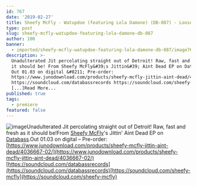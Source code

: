 ```yaml
---
id: 767
date: '2019-02-27'
title: Sheefy McFly - Watupdoe (featuring Lola Damone) (DB-087) - Loose Lips
type: post
slug: sheefy-mcfly-watupdoe-featuring-lola-damone-db-087
author: 100
banner:
  - imported/sheefy-mcfly-watupdoe-featuring-lola-damone-db-087/image767.jpeg
description: >-
  Unadulterated Jit percolating straight out of Detroit! Raw, fast and fresh as
  it should be! From Sheefy McFly&#39;s Jittin&#39; Aint Dead EP on Databass.
  Out 01.03 on digital &#8211; Pre-order:
  https://www.junodownload.com/products/sheefy-mcfly-jittin-aint-dead/4036667-02/
  https://soundcloud.com/databassrecords https://soundcloud.com/sheefy-mcfly
  [...]Read More...
published: true
tags:
  - premiere
featured: false
---
```

![image](../imported/sheefy-mcfly-watupdoe-featuring-lola-damone-db-087/image767.jpeg)Unadulterated Jit percolating straight out of Detroit! Raw, fast and fresh as it should be!From [Sheefy McFly](https://www.sheefymcfly.com/)'s Jittin' Aint Dead EP on [Databass](https://www.discogs.com/label/4233-Databass-Records).Out 01.03 on digital – Pre-order: [https://www.junodownload.com/products/sheefy-mcfly-jittin-aint-dead/4036667-02/](https://www.junodownload.com/products/sheefy-mcfly-jittin-aint-dead/4036667-02/)[https://soundcloud.com/databassrecords](https://soundcloud.com/databassrecords)[https://soundcloud.com/sheefy-mcfly](https://soundcloud.com/sheefy-mcfly)